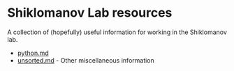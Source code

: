 # Shiklomanov Lab resources

A collection of (hopefully) useful information for working in the Shiklomanov lab.

- [python.md](python.md)
- [unsorted.md](unsorted.md) - Other miscellaneous information
